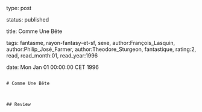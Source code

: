 type: post
status: published
title: Comme Une Bête
tags:  fantasme,  rayon-fantasy-et-sf,  sexe, author:François_Lasquin, author:Philip_José_Farmer, author:Theodore_Sturgeon, fantastique, rating:2, read, read_month:01, read_year:1996
date: Mon Jan 01 00:00:00 CET 1996
~~~~~~
# Comme Une Bête

## Review

